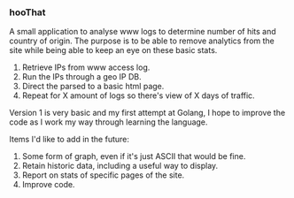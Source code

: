 ### hooThat

A small application to analyse www logs to determine number of hits and country of origin. The purpose is to be able to remove analytics from the site while being able to keep an eye on these basic stats.

1. Retrieve IPs from www access log.
1. Run the IPs through a geo IP DB.
1. Direct the parsed to a basic html page.
1. Repeat for X amount of logs so there's view of X days of traffic.

Version 1 is very basic and my first attempt at Golang, I hope to improve the code as I work my way through learning the language.

Items I'd like to add in the future:

1. Some form of graph, even if it's just ASCII that would be fine.
1. Retain historic data, including a useful way to display.
1. Report on stats of specific pages of the site.
1. Improve code.